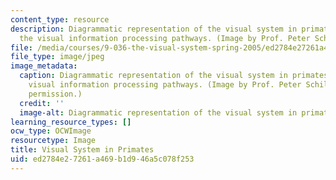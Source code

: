 ```yaml
---
content_type: resource
description: Diagrammatic representation of the visual system in primates, showing
  the visual information processing pathways. (Image by Prof. Peter Schiller.)
file: /media/courses/9-036-the-visual-system-spring-2005/ed2784e27261a469b1d946a5c078f253_9-036s05.jpg
file_type: image/jpeg
image_metadata:
  caption: Diagrammatic representation of the visual system in primates, showing the
    visual information processing pathways. (Image by Prof. Peter Schiller. Used with
    permission.)
  credit: ''
  image-alt: Diagrammatic representation of the visual system in primates.
learning_resource_types: []
ocw_type: OCWImage
resourcetype: Image
title: Visual System in Primates
uid: ed2784e2-7261-a469-b1d9-46a5c078f253
---
```

